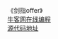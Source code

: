 《剑指offer》  
[牛客网在线编程](https://www.nowcoder.com/ta/coding-interviews)  
[源代码地址](https://github.com/zhedahht/CodingInterviewChinese2)  